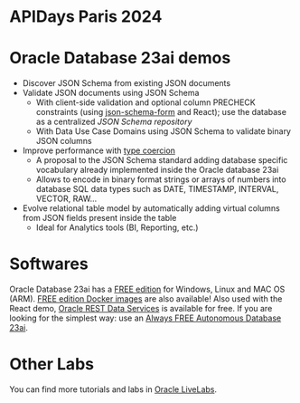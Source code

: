 # APIDays Paris 2024

# Oracle Database 23ai demos
- Discover JSON Schema from existing JSON documents
- Validate JSON documents using JSON Schema
    - With client-side validation and optional column PRECHECK constraints (using [json-schema-form](https://github.com/remoteoss/json-schema-form) and React); use the database as a centralized _JSON Schema repository_
    - With Data Use Case Domains using JSON Schema to validate binary JSON columns
- Improve performance with [type coercion](https://github.com/json-schema-org/vocab-database/blob/main/database.md)
    - A proposal to the JSON Schema standard adding database specific vocabulary already implemented inside the Oracle database 23ai
    - Allows to encode in binary format strings or arrays of numbers into database SQL data types such as DATE, TIMESTAMP, INTERVAL, VECTOR, RAW...
- Evolve relational table model by automatically adding virtual columns from JSON fields present inside the table
    - Ideal for Analytics tools (BI, Reporting, etc.)

# Softwares
Oracle Database 23ai has a [FREE edition](oracle.com/database/free) for Windows, Linux and MAC OS (ARM). [FREE edition Docker images](https://hub.docker.com/r/gvenzl/oracle-free) are also available! Also used with the React demo, [Oracle REST Data Services](oracle.com/ords) is available for free. If you are looking for the simplest way: use an [Always FREE Autonomous Database 23ai](oracle.com/cloud/free).

# Other Labs
You can find more tutorials and labs in [Oracle LiveLabs](https://livelabs.oracle.com).


